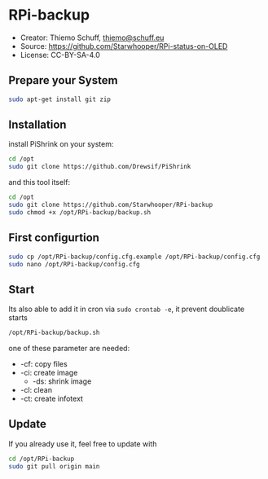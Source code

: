 RPi-backup
==========

* Creator: Thiemo Schuff, thiemo@schuff.eu
* Source: https://github.com/Starwhooper/RPi-status-on-OLED
* License: CC-BY-SA-4.0

Prepare your System
-------------------
```bash
sudo apt-get install git zip
```

Installation
------------
install PiShrink on your system: 
```bash
cd /opt
sudo git clone https://github.com/Drewsif/PiShrink
```
and this tool itself:
```bash
cd /opt
sudo git clone https://github.com/Starwhooper/RPi-backup
sudo chmod +x /opt/RPi-backup/backup.sh
```

First configurtion
------------------
```bash
sudo cp /opt/RPi-backup/config.cfg.example /opt/RPi-backup/config.cfg
sudo nano /opt/RPi-backup/config.cfg
```

Start
-----
Its also able to add it in cron via ```sudo crontab -e```, it prevent doublicate starts
```bash
/opt/RPi-backup/backup.sh
```

one of these parameter are needed:
* -cf: copy files
* -ci: create image
  * -ds: shrink image
* -cl: clean
* -ct: create infotext

Update
------
If you already use it, feel free to update with
```bash
cd /opt/RPi-backup
sudo git pull origin main
```
